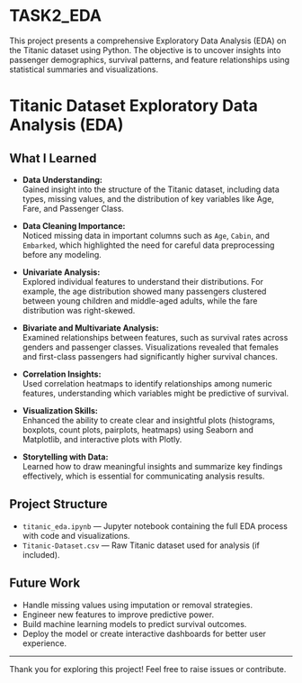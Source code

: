 # TASK2_EDA
This project presents a comprehensive Exploratory Data Analysis (EDA) on the Titanic dataset using Python. The objective is to uncover insights into passenger demographics, survival patterns, and feature relationships using statistical summaries and visualizations.


# Titanic Dataset Exploratory Data Analysis (EDA)

 

## What I Learned

- **Data Understanding:**  
  Gained insight into the structure of the Titanic dataset, including data types, missing values, and the distribution of key variables like Age, Fare, and Passenger Class.

- **Data Cleaning Importance:**  
  Noticed missing data in important columns such as `Age`, `Cabin`, and `Embarked`, which highlighted the need for careful data preprocessing before any modeling.

- **Univariate Analysis:**  
  Explored individual features to understand their distributions. For example, the age distribution showed many passengers clustered between young children and middle-aged adults, while the fare distribution was right-skewed.

- **Bivariate and Multivariate Analysis:**  
  Examined relationships between features, such as survival rates across genders and passenger classes. Visualizations revealed that females and first-class passengers had significantly higher survival chances.

- **Correlation Insights:**  
  Used correlation heatmaps to identify relationships among numeric features, understanding which variables might be predictive of survival.

- **Visualization Skills:**  
  Enhanced the ability to create clear and insightful plots (histograms, boxplots, count plots, pairplots, heatmaps) using Seaborn and Matplotlib, and interactive plots with Plotly.

- **Storytelling with Data:**  
  Learned how to draw meaningful insights and summarize key findings effectively, which is essential for communicating analysis results.

## Project Structure

- `titanic_eda.ipynb` — Jupyter notebook containing the full EDA process with code and visualizations.
- `Titanic-Dataset.csv` — Raw Titanic dataset used for analysis (if included).

## Future Work

- Handle missing values using imputation or removal strategies.
- Engineer new features to improve predictive power.
- Build machine learning models to predict survival outcomes.
- Deploy the model or create interactive dashboards for better user experience.

---

Thank you for exploring this project! Feel free to raise issues or contribute.


